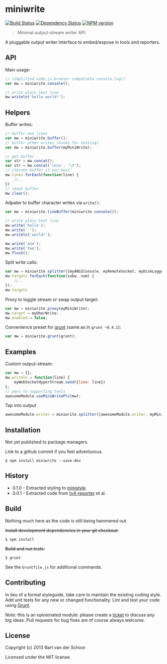 # miniwrite

[![Build Status](https://secure.travis-ci.org/Bartvds/miniwrite.png?branch=master)](http://travis-ci.org/Bartvds/miniwrite) [![Dependency Status](https://gemnasium.com/Bartvds/miniwrite.png)](https://gemnasium.com/Bartvds/miniwrite) [![NPM version](https://badge.fury.io/js/miniwrite.png)](http://badge.fury.io/js/miniwrite)

> Minimal output-stream writer API. 

A pluggable output writer interface to embed/expose in tools and reporters. 

## API

Main usage:
````js
// simplified node.js.browser compatible console.log()
var mw = miniwrite.console();

// write plain text line
mw.writeln('hello world!');
````

## Helpers

Buffer writes:
````js
// buffer own lines
var mw = miniwrite.buffer();
// buffer other writes (handy for testing)
var mw = miniwrite.buffer(myMiniWrite);

// get buffer
var str = mw.concat();
var str = mw.concat('\n\n', '\t');
// iterate buffer if you must
mw.lines.forEach(function(line) {
	//..
})
// reset buffer
mw.clear();
````

Adpater to buffer character writes via `write()`:
````js
var mw = miniwrite.lineBuffer(miniwrite.console());

// write plain text line
mw.write('hello');
mw.write(' ');
mw.writeln('world!');

mw.write('one');
mw.write('two');
mw.flush();
````

Split write calls:
````js
var mw = miniwrite.splitter([myANSIConsole, myRemoteSocket, myDiskLogger]);
mw.targets.forEach(function(subw, num) {
	//.. 
});
mw.targets
````

Proxy to toggle stream or swap output target:
````js
var mw = miniwrite.proxy(myMiniWrite);
mw.target = myOherWrite;
mw.enabled = false;
````

Convenience preset for [grunt](https://github.com/gruntjs/grunt) (same as in `grunt ~0.4.1`):
````js
var mw = miniwrite.grunt(grunt);
````
## Examples

Custom output-stream:
````js
var mw = {};
mw.writeln = function(line) {
	myWebSocketHyperStream.send({line: line})
};
// pass to supporting tools
awesomeModule.useMiniWritePlz(mw);
````

Tap into output
````js
awesomeModule.writer = miniwrite.splitter([awesomeModule.writer, myMiniWrite]);
````

## Installation

Not yet published to package managers. 

Link to a github commit if you feel adventurous.

```shell
$ npm install miniwrite --save-dev
```

## History

* 0.1.0 - Extracted styling to [ministyle](https://github.com/Bartvds/ministyle).
* 0.0.1 - Extracted code from [tv4-reporter](https://github.com/Bartvds/tv4-reporter) et al.

## Build

Nothing much here as the code is still being hammered out.

~~Install development dependencies in your git checkout:~~

    $ npm install

~~Build and run tests:~~

    $ grunt

See the `Gruntfile.js` for additional commands.

## Contributing

In lieu of a formal styleguide, take care to maintain the existing coding style. Add unit tests for any new or changed functionality. Lint and test your code using [Grunt](http://gruntjs.com/).

*Note:* this is an opinionated module: please create a [ticket](https://github.com/Bartvds/miniwrite/issues) to discuss any big ideas. Pull requests for bug fixes are of course always welcome. 

## License

Copyright (c) 2013 Bart van der Schoor

Licensed under the MIT license.